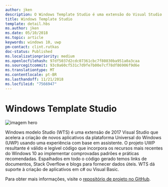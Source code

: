 ```yaml
---
author: jken
description: O Windows Template Studio é uma extensão do Visual Studio para criar rapidamente aplicativos UWP.
title: Windows Template Studio
template: detail.hbs
ms.author: jken
ms.date: 05/10/2018
ms.topic: article
keywords: windows 10, uwp
pm-contact: clint.rutkas
doc-status: Published
ms.localizationpriority: medium
ms.openlocfilehash: 97df5037d2cdc07361cbc7f80830ba951a0a3caa
ms.sourcegitcommit: 93c0a60cf531c7d9fe7b00e7cf78df86906f9d6e
ms.translationtype: MT
ms.contentlocale: pt-BR
ms.lasthandoff: 11/21/2018
ms.locfileid: "7566947"
---
```

# <a name="windows-template-studio"></a>Windows Template Studio

![imagem hero](images/wts1.png)

Windows modelo Studio (WTS) é uma extensão de 2017 Visual Studio que acelera a criação de novos aplicativos da plataforma Universal do Windows (UWP) usando uma experiência com base em assistente. O projeto UWP resultante é válido e legível código que incorpora os recursos mais recentes do Windows 10 ao implementar comprovadas padrões e práticas recomendadas. Espalhados em todo o código gerado temos links de documentos, Stack Overflow e blogs para fornecer dados úteis. WTS dá suporte à criação de aplicativos em c# ou Visual Basic.

Para obter mais informações, visite o [repositório de projeto no GitHub](https://github.com/microsoft/windowsTemplateStudio).

